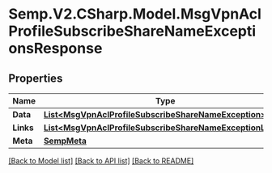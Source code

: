 # Semp.V2.CSharp.Model.MsgVpnAclProfileSubscribeShareNameExceptionsResponse
## Properties

Name | Type | Description | Notes
------------ | ------------- | ------------- | -------------
**Data** | [**List&lt;MsgVpnAclProfileSubscribeShareNameException&gt;**](MsgVpnAclProfileSubscribeShareNameException.md) |  | [optional] 
**Links** | [**List&lt;MsgVpnAclProfileSubscribeShareNameExceptionLinks&gt;**](MsgVpnAclProfileSubscribeShareNameExceptionLinks.md) |  | [optional] 
**Meta** | [**SempMeta**](SempMeta.md) |  | 

[[Back to Model list]](../README.md#documentation-for-models) [[Back to API list]](../README.md#documentation-for-api-endpoints) [[Back to README]](../README.md)

